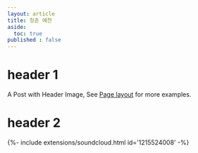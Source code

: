 ```yaml
---
layout: article
title: 청춘 예찬
aside:
  toc: true
published : false
---
```


# header 1
A Post with Header Image, See [Page layout](https://tianqi.name/jekyll-TeXt-theme/samples.html#page-layout) for more examples.

# header 2

<div>{%- include extensions/soundcloud.html id='1215524008' -%}</div>

<!--more-->
